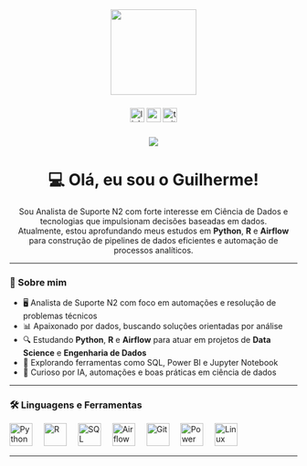 <div align="center">
  <img height="150" src="https://media.giphy.com/media/M9gbBd9nbDrOTu1Mqx/giphy.gif"  />
</div>

###

<div align="center">
  <img src="https://img.shields.io/static/v1?message=LinkedIn&logo=linkedin&label=&color=0077B5&logoColor=white&labelColor=&style=for-the-badge" height="25" alt="linkedin logo"  />
  <img src="https://img.shields.io/static/v1?message=Youtube&logo=youtube&label=&color=FF0000&logoColor=white&labelColor=&style=for-the-badge" height="25" alt="youtube logo"  />
  <img src="https://img.shields.io/static/v1?message=Twitter&logo=twitter&label=&color=1DA1F2&logoColor=white&labelColor=&style=for-the-badge" height="25" alt="twitter logo"  />
</div>

###

<div align="center">
  <img src="https://visitor-badge.laobi.icu/badge?page_id=maurodesouza.maurodesouza&"  />
</div>

###

<h1 align="center">💻 Olá, eu sou o Guilherme!</h1>

<p align="center">
Sou Analista de Suporte N2 com forte interesse em Ciência de Dados e tecnologias que impulsionam decisões baseadas em dados.<br>
Atualmente, estou aprofundando meus estudos em <strong>Python</strong>, <strong>R</strong> e <strong>Airflow</strong> para construção de pipelines de dados eficientes e automação de processos analíticos.
</p>

---

<h3 align="left">🧠 Sobre mim</h3>

<ul>
  <li>🖥️ Analista de Suporte N2 com foco em automações e resolução de problemas técnicos</li>
  <li>📊 Apaixonado por dados, buscando soluções orientadas por análise</li>
  <li>🔍 Estudando <strong>Python</strong>, <strong>R</strong> e <strong>Airflow</strong> para atuar em projetos de <strong>Data Science</strong> e <strong>Engenharia de Dados</strong></li>
  <li>🚀 Explorando ferramentas como SQL, Power BI e Jupyter Notebook</li>
  <li>🧪 Curioso por IA, automações e boas práticas em ciência de dados</li>
</ul>

---

<h3 align="left">🛠 Linguagens e Ferramentas</h3>

<div align="left">
  <img src="https://cdn.jsdelivr.net/gh/devicons/devicon/icons/python/python-original.svg" height="40" alt="Python" />
  <img width="12" />
  <img src="https://www.r-project.org/logo/Rlogo.svg" height="40" alt="R" />
  <img width="12" />
  <img src="https://cdn.jsdelivr.net/gh/devicons/devicon/icons/mysql/mysql-original.svg" height="40" alt="SQL" />
  <img width="12" />
  <img src="https://upload.wikimedia.org/wikipedia/commons/d/d4/AirflowLogo.png" height="40" alt="Airflow" />
  <img width="12" />
  <img src="https://cdn.jsdelivr.net/gh/devicons/devicon/icons/git/git-original.svg" height="40" alt="Git" />
  <img width="12" />
  <img src="https://img.icons8.com/color/48/000000/power-bi.png" height="40" alt="Power BI" />
  <img width="12" />
  <img src="https://cdn.jsdelivr.net/gh/devicons/devicon/icons/linux/linux-original.svg" height="40" alt="Linux" />
</div>

---

###
